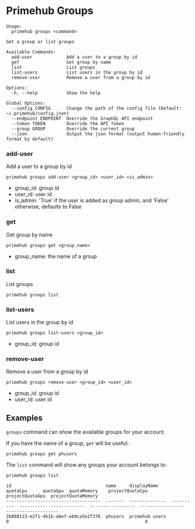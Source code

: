 
# Primehub Groups

```
Usage: 
  primehub groups <command>

Get a group or list groups

Available Commands:
  add-user             Add a user to a group by id
  get                  Get group by name
  list                 List groups
  list-users           List users in the group by id
  remove-user          Remove a user from a group by id

Options:
  -h, --help           Show the help

Global Options:
  --config CONFIG      Change the path of the config file (Default: ~/.primehub/config.json)
  --endpoint ENDPOINT  Override the GraphQL API endpoint
  --token TOKEN        Override the API Token
  --group GROUP        Override the current group
  --json               Output the json format (output human-friendly format by default)

```


### add-user

Add a user to a group by id


```
primehub groups add-user <group_id> <user_id> <is_admin>
```

* group_id: group id
* user_id: user id
* is_admin: 'True' if the user is added as group admin, and 'False' otherwise, defaults to False
 




### get

Get group by name


```
primehub groups get <group_name>
```

* group_name: the name of a group
 




### list

List groups


```
primehub groups list
```
 




### list-users

List users in the group by id


```
primehub groups list-users <group_id>
```

* group_id: group id
 




### remove-user

Remove a user from a group by id


```
primehub groups remove-user <group_id> <user_id>
```

* group_id: group id
* user_id: user id
 



 

## Examples

`groups` command can show the available groups for your account.

If you have the name of a group, `get` will be useful:

```
primehub groups get phusers
```

The `list` command will show any groups your account belongs to:

```
primehub groups list
```

```
id                                    name     displayName     quotaCpu      quotaGpu  quotaMemory    projectQuotaCpu      projectQuotaGpu  projectQuotaMemory
------------------------------------  -------  --------------  ----------  ----------  -------------  -----------------  -----------------  --------------------
2b080113-e2f1-4b1b-a6ef-eb0ca5e2f376  phusers  primehub users                       0                                                    0
```

